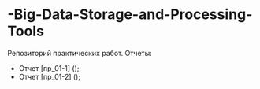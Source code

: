 # -Big-Data-Storage-and-Processing-Tools
Репозиторий практических работ. 
Отчеты:
 - Отчет [пр_01-1] ();
 - Отчет [пр_01-2] ();
